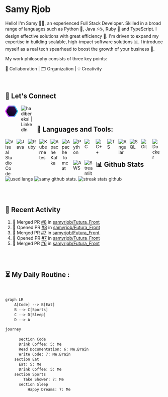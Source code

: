 

<!--
**samyrjob/samyrjob** is a ✨ _special_ ✨ repository because its `README.md` (this file) appears on your GitHub profile.

-->
# Samy Rjob

Hello! I'm Samy 👨‍💻, an experienced Full Stack Developer. Skilled in a broad range of languages such as Python 🐍, Java ⚡️☕️, Ruby 💎 and TypeScript. I design effective solutions with great efficiency 🚀. I'm driven to expand my expertise in building scalable, high-impact software solutions 📊. I introduce myself as a real tech spearhead to boost the growth of your business 💼. 

My work philosophy consists of three key points:

🤝 Collaboration | 🗂️ Organization | 💡 Creativity

<br>

## 🤝 Let's Connect

  [<img align="left" alt="Linkstack" width="40px" src="https://raw.githubusercontent.com/LinkStackOrg/branding/main/logo/svg/logo_animated.svg" style="padding-right:10px;" />](https://linksta.cc/@SamyRJOB)
  [<img align="left" alt="hadibereksi | LinkedIn" width="40px" src="https://upload.wikimedia.org/wikipedia/commons/thumb/8/81/LinkedIn_icon.svg/2048px-LinkedIn_icon.svg.png" style="padding-right:10px;"/>](https://www.linkedin.com/in/samy-rjob-800315176/)

<br>
</br>

## 🔨 Languages and Tools:
  <img align="left" alt="Visual Studio Code" width="26px" src="https://cdn.jsdelivr.net/gh/devicons/devicon/icons/vscode/vscode-original.svg" style="padding-right:10px;" />
  <img align="left" alt="Java" width="26px" src="https://cdn.jsdelivr.net/gh/devicons/devicon/icons/java/java-original-wordmark.svg" style="padding-right:10px;" />
  <img align="left" alt="Ruby" width="26px" src="https://cdn.jsdelivr.net/gh/devicons/devicon/icons/ruby/ruby-original-wordmark.svg" style="padding-right:10px;" />
  <img align="left" alt="Kubernetes" width="26px" src="https://cdn.jsdelivr.net/gh/devicons/devicon/icons/kubernetes/kubernetes-plain-wordmark.svg" style="padding-right:10px;" />
  <img align="left" alt="Apache Kafka" width="26px" src="https://cdn.jsdelivr.net/gh/devicons/devicon/icons/apachekafka/apachekafka-original-wordmark.svg" style="padding-right:10px;" />
  <img align="left" alt="Apache Tomcat" width="26px" src="https://cdn.jsdelivr.net/gh/devicons/devicon/icons/tomcat/tomcat-original-wordmark.svg" style="padding-right:10px;" />
  <img align="left" alt="Python" width="26px" src="https://img.icons8.com/color/48/000000/python--v1.png" style="padding-right:10px;" />
  <img align="left" alt="C" width="26px" src="https://cdn.jsdelivr.net/gh/devicons/devicon/icons/c/c-original.svg" style="padding-right:10px;" />
  <img align="left" alt="C++" width="26px" src="https://cdn.jsdelivr.net/gh/devicons/devicon/icons/cplusplus/cplusplus-original.svg" style="padding-right:10px;" />
  <img align="left" alt="TS" width="26px" src="https://img.icons8.com/color/48/000000/typescript.png" style="padding-right:10px;" />
  <img align="left" alt="Angular" width="26px" src="https://cdn.jsdelivr.net/gh/devicons/devicon/icons/angularjs/angularjs-original.svg" style="padding-right:10px;" />
  <img align="left" alt="SQL" width="26px" src="https://cdn.jsdelivr.net/gh/devicons/devicon/icons/mysql/mysql-original.svg" style="padding-right:10px;" />
  <img align="left" alt="Git" width="26px" src="https://cdn.jsdelivr.net/gh/devicons/devicon/icons/git/git-original.svg" style="padding-right:10px;" />
  <img align="left" alt="Docker" width="26px" src="https://cdn.jsdelivr.net/gh/devicons/devicon/icons/docker/docker-original-wordmark.svg" style="padding-right:10px;" />
  <img align="left" alt="AWS" width="26px" src="https://cdn.jsdelivr.net/gh/devicons/devicon@latest/icons/amazonwebservices/amazonwebservices-original-wordmark.svg" style="padding-right:10px;" />
    <img align="left" alt="Streamlit" width="26px" src="https://streamlit.io/images/brand/streamlit-mark-color.svg" style="padding-right:10px;" />

<br />
<br />

## 📊 Github Stats
![used langs](https://github-readme-stats.vercel.app/api/top-langs/?username=samyrjob&langs_count=8&theme=radical&size_weight=0.5&count_weight=0.5)
![samy github stats](https://github-readme-stats.vercel.app/api?username=samyrjob&hide_title=true&include_all_commits=false&line_height=24&theme=radical&hide_title=false).
![streak stats github](https://github-readme-streak-stats.herokuapp.com/?user=samyrjob&hide_title=true&theme=radical)

<br>
</br>

## 📌 Recent Activity 

<!--START_SECTION:activity-->
1. 🎉 Merged PR [#8](https://github.com/samyrjob/Futura_Front/pull/8) in [samyrjob/Futura_Front](https://github.com/samyrjob/Futura_Front)
2. 💪 Opened PR [#8](https://github.com/samyrjob/Futura_Front/pull/8) in [samyrjob/Futura_Front](https://github.com/samyrjob/Futura_Front)
3. 🎉 Merged PR [#7](https://github.com/samyrjob/Futura_Front/pull/7) in [samyrjob/Futura_Front](https://github.com/samyrjob/Futura_Front)
4. 💪 Opened PR [#7](https://github.com/samyrjob/Futura_Front/pull/7) in [samyrjob/Futura_Front](https://github.com/samyrjob/Futura_Front)
5. 🎉 Merged PR [#6](https://github.com/samyrjob/Futura_Front/pull/6) in [samyrjob/Futura_Front](https://github.com/samyrjob/Futura_Front)
<!--END_SECTION:activity-->




<br>
</br>

## ⏳ My Daily Routine :
```mermaid


graph LR
    A[Code] --> B[Eat]
    B --> C[Sports]
    C --> D[Sleep]
    D --> A
```

```mermaid
journey
    
      section Code
      Drink Coffee: 5: Me
      Read Documentation: 6: Me,Brain
      Write Code: 7: Me,Brain
    section Eat
      Eat: 5: Me
      Drink Coffee: 5: Me
    section Sports
	    Take Shower: 7: Me
	  section Sleep
		  Happy Dreams: 7: Me
```
